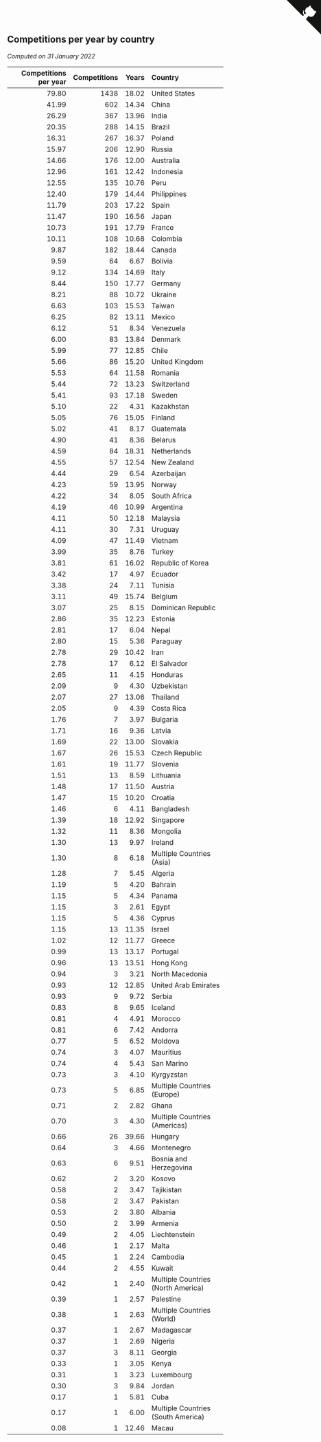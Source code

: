 ## Competitions per year by country

*Computed on 31 January 2022*

| Competitions per year | Competitions | Years | Country |
| ---: | ---: | ---: | :--- |
| 79.80 | 1438 | 18.02 | United States |
| 41.99 | 602 | 14.34 | China |
| 26.29 | 367 | 13.96 | India |
| 20.35 | 288 | 14.15 | Brazil |
| 16.31 | 267 | 16.37 | Poland |
| 15.97 | 206 | 12.90 | Russia |
| 14.66 | 176 | 12.00 | Australia |
| 12.96 | 161 | 12.42 | Indonesia |
| 12.55 | 135 | 10.76 | Peru |
| 12.40 | 179 | 14.44 | Philippines |
| 11.79 | 203 | 17.22 | Spain |
| 11.47 | 190 | 16.56 | Japan |
| 10.73 | 191 | 17.79 | France |
| 10.11 | 108 | 10.68 | Colombia |
| 9.87 | 182 | 18.44 | Canada |
| 9.59 | 64 | 6.67 | Bolivia |
| 9.12 | 134 | 14.69 | Italy |
| 8.44 | 150 | 17.77 | Germany |
| 8.21 | 88 | 10.72 | Ukraine |
| 6.63 | 103 | 15.53 | Taiwan |
| 6.25 | 82 | 13.11 | Mexico |
| 6.12 | 51 | 8.34 | Venezuela |
| 6.00 | 83 | 13.84 | Denmark |
| 5.99 | 77 | 12.85 | Chile |
| 5.66 | 86 | 15.20 | United Kingdom |
| 5.53 | 64 | 11.58 | Romania |
| 5.44 | 72 | 13.23 | Switzerland |
| 5.41 | 93 | 17.18 | Sweden |
| 5.10 | 22 | 4.31 | Kazakhstan |
| 5.05 | 76 | 15.05 | Finland |
| 5.02 | 41 | 8.17 | Guatemala |
| 4.90 | 41 | 8.36 | Belarus |
| 4.59 | 84 | 18.31 | Netherlands |
| 4.55 | 57 | 12.54 | New Zealand |
| 4.44 | 29 | 6.54 | Azerbaijan |
| 4.23 | 59 | 13.95 | Norway |
| 4.22 | 34 | 8.05 | South Africa |
| 4.19 | 46 | 10.99 | Argentina |
| 4.11 | 50 | 12.18 | Malaysia |
| 4.11 | 30 | 7.31 | Uruguay |
| 4.09 | 47 | 11.49 | Vietnam |
| 3.99 | 35 | 8.76 | Turkey |
| 3.81 | 61 | 16.02 | Republic of Korea |
| 3.42 | 17 | 4.97 | Ecuador |
| 3.38 | 24 | 7.11 | Tunisia |
| 3.11 | 49 | 15.74 | Belgium |
| 3.07 | 25 | 8.15 | Dominican Republic |
| 2.86 | 35 | 12.23 | Estonia |
| 2.81 | 17 | 6.04 | Nepal |
| 2.80 | 15 | 5.36 | Paraguay |
| 2.78 | 29 | 10.42 | Iran |
| 2.78 | 17 | 6.12 | El Salvador |
| 2.65 | 11 | 4.15 | Honduras |
| 2.09 | 9 | 4.30 | Uzbekistan |
| 2.07 | 27 | 13.06 | Thailand |
| 2.05 | 9 | 4.39 | Costa Rica |
| 1.76 | 7 | 3.97 | Bulgaria |
| 1.71 | 16 | 9.36 | Latvia |
| 1.69 | 22 | 13.00 | Slovakia |
| 1.67 | 26 | 15.53 | Czech Republic |
| 1.61 | 19 | 11.77 | Slovenia |
| 1.51 | 13 | 8.59 | Lithuania |
| 1.48 | 17 | 11.50 | Austria |
| 1.47 | 15 | 10.20 | Croatia |
| 1.46 | 6 | 4.11 | Bangladesh |
| 1.39 | 18 | 12.92 | Singapore |
| 1.32 | 11 | 8.36 | Mongolia |
| 1.30 | 13 | 9.97 | Ireland |
| 1.30 | 8 | 6.18 | Multiple Countries (Asia) |
| 1.28 | 7 | 5.45 | Algeria |
| 1.19 | 5 | 4.20 | Bahrain |
| 1.15 | 5 | 4.34 | Panama |
| 1.15 | 3 | 2.61 | Egypt |
| 1.15 | 5 | 4.36 | Cyprus |
| 1.15 | 13 | 11.35 | Israel |
| 1.02 | 12 | 11.77 | Greece |
| 0.99 | 13 | 13.17 | Portugal |
| 0.96 | 13 | 13.51 | Hong Kong |
| 0.94 | 3 | 3.21 | North Macedonia |
| 0.93 | 12 | 12.85 | United Arab Emirates |
| 0.93 | 9 | 9.72 | Serbia |
| 0.83 | 8 | 9.65 | Iceland |
| 0.81 | 4 | 4.91 | Morocco |
| 0.81 | 6 | 7.42 | Andorra |
| 0.77 | 5 | 6.52 | Moldova |
| 0.74 | 3 | 4.07 | Mauritius |
| 0.74 | 4 | 5.43 | San Marino |
| 0.73 | 3 | 4.10 | Kyrgyzstan |
| 0.73 | 5 | 6.85 | Multiple Countries (Europe) |
| 0.71 | 2 | 2.82 | Ghana |
| 0.70 | 3 | 4.30 | Multiple Countries (Americas) |
| 0.66 | 26 | 39.66 | Hungary |
| 0.64 | 3 | 4.66 | Montenegro |
| 0.63 | 6 | 9.51 | Bosnia and Herzegovina |
| 0.62 | 2 | 3.20 | Kosovo |
| 0.58 | 2 | 3.47 | Tajikistan |
| 0.58 | 2 | 3.47 | Pakistan |
| 0.53 | 2 | 3.80 | Albania |
| 0.50 | 2 | 3.99 | Armenia |
| 0.49 | 2 | 4.05 | Liechtenstein |
| 0.46 | 1 | 2.17 | Malta |
| 0.45 | 1 | 2.24 | Cambodia |
| 0.44 | 2 | 4.55 | Kuwait |
| 0.42 | 1 | 2.40 | Multiple Countries (North America) |
| 0.39 | 1 | 2.57 | Palestine |
| 0.38 | 1 | 2.63 | Multiple Countries (World) |
| 0.37 | 1 | 2.67 | Madagascar |
| 0.37 | 1 | 2.69 | Nigeria |
| 0.37 | 3 | 8.11 | Georgia |
| 0.33 | 1 | 3.05 | Kenya |
| 0.31 | 1 | 3.23 | Luxembourg |
| 0.30 | 3 | 9.84 | Jordan |
| 0.17 | 1 | 5.81 | Cuba |
| 0.17 | 1 | 6.00 | Multiple Countries (South America) |
| 0.08 | 1 | 12.46 | Macau |


<a href="https://github.com/jonatanklosko/wca_statistics" class="github-corner" aria-label="View source on Github"><svg width="80" height="80" viewBox="0 0 250 250" style="fill:#151513; color:#fff; position: absolute; top: 0; border: 0; right: 0;" aria-hidden="true"><path d="M0,0 L115,115 L130,115 L142,142 L250,250 L250,0 Z"></path><path d="M128.3,109.0 C113.8,99.7 119.0,89.6 119.0,89.6 C122.0,82.7 120.5,78.6 120.5,78.6 C119.2,72.0 123.4,76.3 123.4,76.3 C127.3,80.9 125.5,87.3 125.5,87.3 C122.9,97.6 130.6,101.9 134.4,103.2" fill="currentColor" style="transform-origin: 130px 106px;" class="octo-arm"></path><path d="M115.0,115.0 C114.9,115.1 118.7,116.5 119.8,115.4 L133.7,101.6 C136.9,99.2 139.9,98.4 142.2,98.6 C133.8,88.0 127.5,74.4 143.8,58.0 C148.5,53.4 154.0,51.2 159.7,51.0 C160.3,49.4 163.2,43.6 171.4,40.1 C171.4,40.1 176.1,42.5 178.8,56.2 C183.1,58.6 187.2,61.8 190.9,65.4 C194.5,69.0 197.7,73.2 200.1,77.6 C213.8,80.2 216.3,84.9 216.3,84.9 C212.7,93.1 206.9,96.0 205.4,96.6 C205.1,102.4 203.0,107.8 198.3,112.5 C181.9,128.9 168.3,122.5 157.7,114.1 C157.9,116.9 156.7,120.9 152.7,124.9 L141.0,136.5 C139.8,137.7 141.6,141.9 141.8,141.8 Z" fill="currentColor" class="octo-body"></path></svg></a><style>.github-corner:hover .octo-arm{animation:octocat-wave 560ms ease-in-out}@keyframes octocat-wave{0%,100%{transform:rotate(0)}20%,60%{transform:rotate(-25deg)}40%,80%{transform:rotate(10deg)}}@media (max-width:500px){.github-corner:hover .octo-arm{animation:none}.github-corner .octo-arm{animation:octocat-wave 560ms ease-in-out}}</style>
